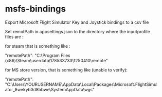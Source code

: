 # msfs-bindings

Export Microsoft Flight Simulator Key and Joystick bindings to a csv file


Set remotPath in appsettings.json to the directory where the inputprofile files are :

for steam that is something like :

  "remotePath": "C:\\Program Files (x86)\\Steam\\userdata\\178533733\\1250410\\remote"

for MS store version, that is something like (unable to verify):

 "remotePath": "C:\\Users\\YOURUSERNAME\\AppData\\Local\\Packages\\Microsoft.FlightSimulator_8wekyb3d8bbwe\\SystemAppData\\wgs"
